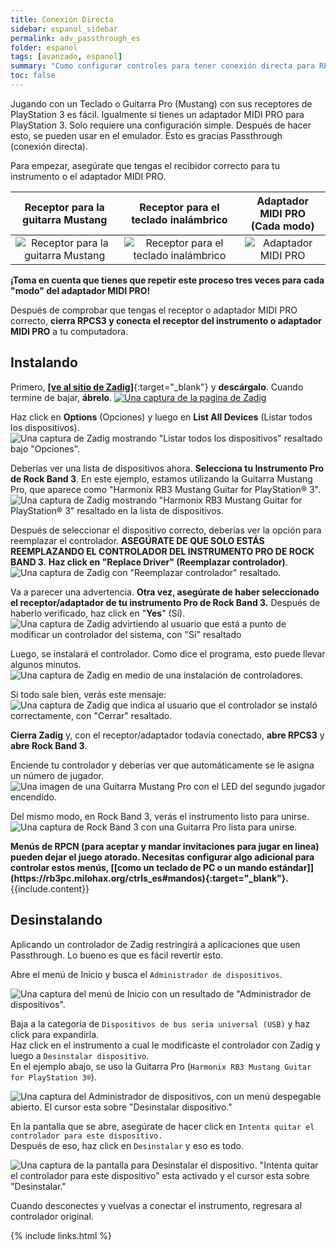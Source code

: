 ```yaml
---
title: Conexión Directa
sidebar: espanol_sidebar
permalink: adv_passthrough_es
folder: espanol
tags: [avanzado, espanol]
summary: "Como configurar controles para tener conexión directa para RPCS3."
toc: false
---
```


Jugando con un Teclado o Guitarra Pro (Mustang) con sus receptores de PlayStation 3 es fácil. Igualmente si tienes un adaptador MIDI PRO para PlayStation 3. Solo requiere una configuración simple. Después de hacer esto, se pueden usar en el emulador. Esto es gracias Passthrough (conexión directa).

Para empezar, asegúrate que tengas el recibidor correcto para tu instrumento o el adaptador MIDI PRO.

| **Receptor para la<br>guitarra Mustang** | **Receptor para el<br>teclado inalámbrico** | **Adaptador MIDI PRO<br>(Cada modo)** |
|:------------------:|:---------------------:|:---------------------:|
| ![Receptor para la guitarra Mustang](https://rb3pc.milohax.org/images/btns/ctrls/ps3/recprotar.png "Receptor para la guitarra Mustang") | ![Receptor para el teclado inalámbrico](https://rb3pc.milohax.org/images/btns/ctrls/ps3/reckeys.png "Receptor para el teclado inalámbrico") | ![Adaptador MIDI PRO](https://rb3pc.milohax.org/images/btns/ctrls/ps3/recmpa.png "Adaptador MIDI PRO") |

**¡Toma en cuenta que tienes que repetir este proceso tres veces para cada "modo" del adaptador MIDI PRO!**

Después de comprobar que tengas el receptor o adaptador MIDI PRO correcto, **cierra RPCS3 y conecta el receptor del instrumento o adaptador MIDI PRO** a tu computadora.

## Instalando

Primero, [**\[ve al sitio de Zadig\]**](https://zadig.akeo.ie/){:target="_blank"} y **descárgalo**. Cuando termine de bajar, **ábrelo**.
[![Una captura de la pagina de Zadig](https://rb3pc.milohax.org/images/pass/zadigdles.png)](https://zadig.akeo.ie/ "Bajar a Zadig")

Haz click en **Options** (Opciones) y luego en **List All Devices** (Listar todos los dispositivos).  
![Una captura de Zadig mostrando "Listar todos los dispositivos" resaltado bajo "Opciones".](https://rb3pc.milohax.org/images/pass/zadiglistall.png "Zadig: Opciones: Listar todos los dispositivos")

Deberías ver una lista de dispositivos ahora. **Selecciona tu Instrumento Pro de Rock Band 3**. En este ejemplo, estamos utilizando la Guitarra Mustang Pro, que aparece como "Harmonix RB3 Mustang Guitar for PlayStation® 3".  
![Una captura de Zadig mostrando "Harmonix RB3 Mustang Guitar for PlayStation® 3" resaltado en la lista de dispositivos.](https://rb3pc.milohax.org/images/pass/zadigsel.png "Zadig: Harmonix RB3 Mustang Guitar for PlayStation® 3")

Después de seleccionar el dispositivo correcto, deberías ver la opción para reemplazar el controlador. **ASEGÚRATE DE QUE SOLO ESTÁS REEMPLAZANDO EL CONTROLADOR DEL INSTRUMENTO PRO DE ROCK BAND 3**. **Haz click en "Replace Driver" (Reemplazar controlador)**.  
![Una captura de Zadig con "Reemplazar controlador" resaltado.](https://rb3pc.milohax.org/images/pass/zadigreplace.png "Zadig: Reemplazar controlador")

Va a parecer una advertencia. **Otra vez, asegúrate de haber seleccionado el receptor/adaptador de tu instrumento Pro de Rock Band 3.** Después de haberlo verificado, haz click en "**Yes**" (Sí).  
![Una captura de Zadig advirtiendo al usuario que está a punto de modificar un controlador del sistema, con "Sí" resaltado](https://rb3pc.milohax.org/images/pass/zadigreplace.png "Zadig: Advertencia - Controlador del sistema")

Luego, se instalará el controlador. Como dice el programa, esto puede llevar algunos minutos.  
![Una captura de Zadig en medio de una instalación de controladores.](https://rb3pc.milohax.org/images/pass/zadigprogress.png "Zadig: Instalando controlador...")

Si todo sale bien, verás este mensaje:  
![Una captura de Zadig que indica al usuario que el controlador se instaló correctamente, con "Cerrar" resaltado.](https://rb3pc.milohax.org/images/pass/zadigdone.png "Zadig: Éxito")

**Cierra Zadig** y, con el receptor/adaptador todavía conectado, **abre RPCS3** y **abre Rock Band 3**.

Enciende tu controlador y deberías ver que automáticamente se le asigna un número de jugador.
![Una imagen de una Guitarra Mustang Pro con el LED del segundo jugador encendido.](https://rb3pc.milohax.org/images/pass/protaron.png "Guitarra Mustang Pro de Fender: Jugador 2")

Del mismo modo, en Rock Band 3, verás el instrumento listo para unirse.  
![Una captura de Rock Band 3 con una Guitarra Pro lista para unirse.](https://rb3pc.milohax.org/images/pass/rb3player.png "Rock Band 3: Guitarra Pro lista para unirse")

<div markdown="span" class="alert alert-info" role="alert"><i class="fa fa-info-circle"></i> <b>Menús de RPCN (para aceptar y mandar invitaciones para jugar en linea) pueden dejar el juego atorado. Necesitas configurar algo adicional para controlar estos menús, [[como un teclado de PC o un mando estándar]](https://rb3pc.milohax.org/ctrls_es#mandos){:target="_blank"}. </b> {{include.content}}</div>

## Desinstalando

Aplicando un controlador de Zadig restringirá a aplicaciones que usen Passthrough. Lo bueno es que es fácil revertir esto.

Abre el menú de Inicio y busca el `Administrador de dispositivos`.

![Una captura del menú de Inicio con un resultado de "Administrador de dispositivos".](https://rb3pc.milohax.org/images/pass/startdevmanes.png "Administrador de dispositivos")

Baja a la categoría de `Dispositivos de bus seria universal (USB)` y haz click para expandirla.  
Haz click en el instrumento a cual le modificaste el controlador con Zadig y luego a `Desinstalar dispositivo`.  
En el ejemplo abajo, se uso la Guitarra Pro (`Harmonix RB3 Mustang Guitar for PlayStation 3®`).

![Una captura del Administrador de dispositivos, con un menú despegable abierto. El cursor esta sobre "Desinstalar dispositivo."](https://rb3pc.milohax.org/images/pass/devmanes.png "Administrador de dispositivos")

En la pantalla que se abre, asegúrate de hacer click en `Intenta quitar el controlador para este dispositivo.`  
Después de eso, haz click en `Desinstalar` y eso es todo.  

![Una captura de la pantalla para Desinstalar el dispositivo. "Intenta quitar el controlador para este dispositivo" esta activado y el cursor esta sobre "Desinstalar."](https://rb3pc.milohax.org/images/pass/devmanunes.png "Administrador de dispositivos")

Cuando desconectes y vuelvas a conectar el instrumento, regresara al controlador original.

{% include links.html %}